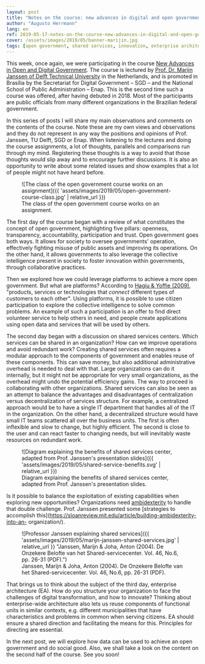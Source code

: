 ```yaml
---
layout: post
title: "Notes on the course: new advances in digital and open government"
author: "Augusto Herrmann"
lang: en
ref: 2019-05-17-notes-on-the-course-new-advances-in-digital-and-open-government
cover: /assets/images/2019/05/banner-marijin.jpg
tags: [open government, shared services, innovation, enterprise architecture]
---
```


This week, once again, we were participating in the course
[New Advances in Open and Digital Government](https://www.enap.gov.br/index.php/pt/noticias/enap-da-inicio-ao-curso-internacional-novos-avancos-em-governo-aberto).
The course is lectured by
[Prof. Dr. Marijn Janssen of Delft Technical University](http://tbm.tudelft.nl/marijnj)
in the Netherlands, and is promoted in Brasília by the Secretariat for Digital
Government – SGD – and the National School of Public Administration – Enap.
This is the second time such a course was offered, after having debuted
in 2018. Most of the participants are public officials from many different
organizations in the Brazilian federal government.


In this series of posts I will share my main observations and comments on
the contents of the course. Note these are my own views and observations and
they do not represent in any way the positions and opinions of Prof. Janssen,
TU Delft, SGD or Enap.
When listening to the lectures and doing the course assignments, a lot
of thoughts, parallels and comparisons run through my mind. Registering
these thoughts is a way to avoid that those thoughts would slip away and to
encourage further discussions. It is also an opportunity to write about some
related issues and show examples that a lot of people might not have heard
before.

<figure markdown="1" class="wide">
![The class of the open government course works on an assignment]({{ 'assets/images/2019/05/open-government-course-class.jpg' | relative_url }})
<figcaption>The class of the open government course works on an assignment.</figcaption>
</figure>

The first day of the course began with a review of what constitutes the
concept of open government, highlighting five pillars: openness, transparency,
accountability, participation and trust. Open government goes both ways.
It allows for society to oversee governments' operation, effectively
fighting misuse of public assets and improving its operations. On the other
hand, it allows governments to also leverage the collective intelligence
present in society to foster innovation within governments, through
collaborative practices.


Then we explored how we could leverage platforms to achieve a more
open government. But what are platforms? According to
[Hagiu & Yoffie (2009)](https://hbr.org/2009/04/whats-your-google-strategy),
"products, services or technologies that *connect* different types
of customers to each other". Using platforms, it is possible to use citizen
participation to explore the collective intelligence to solve common problems.
An example of such a participation is an offer to find direct volunteer
service to help others in need, and people create applications using open data
and services that will be used by others.


The second day began with a discussion on shared services centers. Which
services can be shared in an organization? How can we improve operations and
avoid redundant work? Creating shared services often requires a modular
approach to the components of government and enables reuse of these components.
This can save money, but  also additional administrative overhead is needed to
deal with that. Large organizations can do it internally, but it might not be
appropriate for very small organizations, as the overhead might undo the
potential efficiency gains. The way to proceed is collaborating with other
organizations. Shared services can also be seen as an attempt to balance the
advantages and disadvantages of centralization versus decentralization of
services structure. For example, a centralized approach would be to have a
single IT department that handles all of the IT in the organization. On the
other hand, a decentralized structure would have small IT teams scattered all
over the business units. The first is often inflexible and slow to change, but
highly efficient. The second is close to the user and can react faster to
changing needs, but will inevitably waste resources on redundant work.

<figure markdown="1" class="text-wide">
![Diagram explaining the benefits of shared services center, adapted from Prof. Janssen's presentation slides]({{ 'assets/images/2019/05/shared-service-benefits.svg' | relative_url }})
<figcaption>Diagram explaining the benefits of shared services center, adapted from Prof. Janssen's presentation slides.</figcaption>
</figure>

Is it possible to balance the exploitation of existing capabilities when
exploring new opportunities? Organizations need
[ambidexterity](https://www.ambidextrie.de/what-is-ambidexterity)
to handle that double challenge. Prof. Janssen presented some
[strategies to accomplish this](https://sloanreview.mit.edu/article/building-ambidexterity-into-an-
organization/).

<figure markdown="1" class="wide">
![Professor Janssen explaining shared services]({{ 'assets/images/2019/05/marijn-janssen-shared-services.jpg' | relative_url }} "Janssen, Marijn & Joha, Anton (2004). De Onzekere Belofte van het Shared-servicecenter. Vol. 46, No.6, pp. 26-31 (PDF).")
<figcaption>Janssen, Marijn & Joha, Anton (2004). <span lang="nl">De Onzekere Belofte van het Shared-servicecenter.</span> Vol. 46, No.6, pp. 26-31 (PDF).</figcaption>
</figure>

That brings us to think about the subject of the third day, enterprise
architecture (EA). How do you structure your organization to face the
challenges of digital transformation, and how to innovate? Thinking about
enterprise-wide architecture also lets us reuse components of functional units
in similar contexts, e.g. different municipalities that have characteristics
and problems in common when serving citizens. EA should ensure a shared
direction and facilitating the means for this. Principles for directing are
essential.


In the next post, we will explore how data can be used to achieve an open
government and do social good. Also, we shall take a look on the content on
the second half of the course. See you soon!

